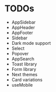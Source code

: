 # TODOs

- AppSidebar
- AppHeader
- AppFooter
- Sidebar
- Dark mode support
- Select
- Popover
- AppSearch
- Toast library
- Form library
- Next themes
- Card variations
- useMobile
